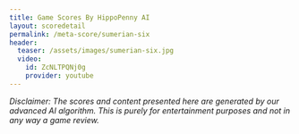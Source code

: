 ```yaml
---
title: Game Scores By HippoPenny AI
layout: scoredetail
permalink: /meta-score/sumerian-six
header:
  teaser: /assets/images/sumerian-six.jpg
  video:
    id: ZcNLTPQNj0g
    provider: youtube
---
```

*Disclaimer: The scores and content presented here are generated by our advanced AI algorithm. This is purely for entertainment purposes and not in any way a game review.*
